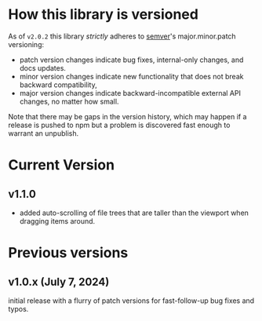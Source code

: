 # How this library is versioned

As of `v2.0.2` this library _strictly_ adheres to [semver](https://semver.org)'s major.minor.patch versioning:

- patch version changes indicate bug fixes, internal-only changes, and docs updates.
- minor version changes indicate new functionality that does not break backward compatibility,
- major version changes indicate backward-incompatible external API changes, no matter how small.

Note that there may be gaps in the version history, which may happen if a release is pushed to npm but a problem is discovered fast enough to warrant an unpublish.

# Current Version

## v1.1.0

- added auto-scrolling of file trees that are taller than the viewport when dragging items around.

# Previous versions

## v1.0.x (July 7, 2024)

initial release with a flurry of patch versions for fast-follow-up bug fixes and typos.
